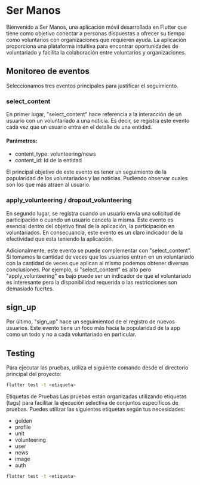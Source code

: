 # Ser Manos

Bienvenido a Ser Manos, una aplicación móvil desarrollada en Flutter que tiene como objetivo conectar a personas dispuestas a ofrecer su tiempo como voluntarios con organizaciones que requieren ayuda. La aplicación proporciona una plataforma intuitiva para encontrar oportunidades de voluntariado y facilita la colaboración entre voluntarios y organizaciones.

## Monitoreo de eventos

Seleccionamos tres eventos principales para justificar el seguimiento.

### select_content

En primer lugar, "select_content" hace referencia a la interacción de un usuario con un voluntariado a una noticia. Es decir, se registra este evento cada vez que un usuario entra en el detalle de una entidad.

#### Parámetros:

- content_type: volunteering/news
- content_id: Id de la entidad

El principal objetivo de este evento es tener un seguimiento de la popularidad de los voluntariados y las noticias. Pudiendo observar cuales son los que más atraen al usuario.

### apply_volunteering / dropout_volunteering

En segundo lugar, se registra cuando un usuario envía una solicitud de participación o cuando un usuario cancela la misma. Este evento es esencial dentro del objetivo final de la aplicación, la participación en voluntariados. En consecuancia, este evento es un claro indicador de la efectividad que esta teniendo la aplicación.

Adicionalmente, este evento se puede complementar con "select_content". Si tomamos la cantidad de veces que los usuarios entran en un voluntariado con la cantidad de veces que aplican al mismo podemos obtener diversas conclusiones. Por ejemplo, si "select_content" es alto pero "apply_volunteering" es bajo puede ser un indicador de que el voluntariado es interesante pero la disponibilidad requerida o las restricciones son demasiado fuertes.

## sign_up

Por último, "sign_up" hace un seguimientod de el registro de nuevos usuarios. Este evento tiene un foco más hacia la popularidad de la app como un todo y no a cada voluntariado en particular.

## Testing

Para ejecutar las pruebas, utiliza el siguiente comando desde el directorio principal del proyecto:

```bash
flutter test -t <etiqueta>

```

Etiquetas de Pruebas
Las pruebas están organizadas utilizando etiquetas (tags) para facilitar la ejecución selectiva de conjuntos específicos de pruebas. Puedes utilizar las siguientes etiquetas según tus necesidades:

- golden
- profile
- unit
- volunteering
- user
- news
- image
- auth

```bash
flutter test -t <etiqueta>

```
